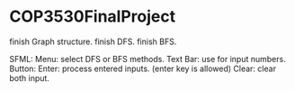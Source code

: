 # COP3530FinalProject
finish Graph structure.
finish DFS.
finish BFS.

SFML:
    Menu: select DFS or BFS methods.
    Text Bar: use for input numbers.
    Button: 
            Enter: process entered inputs. (enter key is allowed)
            Clear: clear both input.

